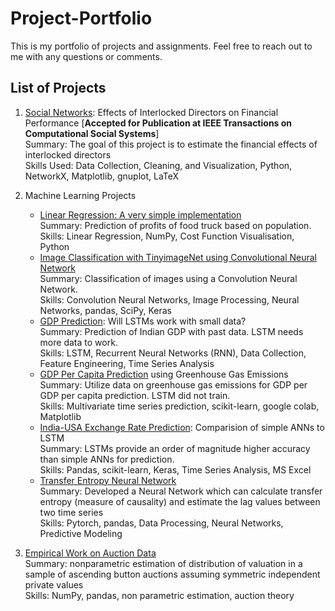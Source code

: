# Project-Portfolio
This is my portfolio of projects and assignments. Feel free to reach out to me with any questions or comments. 

## List of Projects
1. [Social Networks](https://github.com/10avinash/Project-Portfolio/tree/master/Social%20Networks): Effects of Interlocked Directors on Financial Performance [**Accepted for Publication at IEEE Transactions on Computational Social Systems**]  
Summary: The goal of this project is to estimate the financial effects of interlocked directors  
Skills Used: Data Collection, Cleaning, and Visualization, Python, NetworkX, Matplotlib, gnuplot, LaTeX

2. Machine Learning Projects
    * [Linear Regression: A very simple implementation](https://github.com/10avinash/Project-Portfolio/tree/master/Machine%20Learning/Simple%20Linear%20Regression)  
    Summary: Prediction of profits of food truck based on population.  
    Skills: Linear Regression, NumPy, Cost Function Visualisation, Python
    * [Image Classification with TinyimageNet using Convolutional Neural Network](https://github.com/10avinash/Project-Portfolio/tree/master/Machine%20Learning/CNN)  
    Summary: Classification of images using a Convolution Neural Network.  
    Skills: Convolution Neural Networks, Image Processing, Neural Networks, pandas, SciPy, Keras
    * [GDP Prediction](https://github.com/10avinash/Project-Portfolio/tree/master/Machine%20Learning/LSTM-SmallData): Will LSTMs work with small data?  
    Summary: Prediction of Indian GDP with past data. LSTM needs more data to work.    
    Skills: LSTM, Recurrent Neural Networks (RNN), Data Collection, Feature Engineering, Time Series Analysis  
    * [GDP Per Capita Prediction](https://github.com/10avinash/Project-Portfolio/tree/master/Machine%20Learning/GDP-Per-Capita) using Greenhouse Gas Emissions  
    Summary: Utilize data on greenhouse gas emissions for GDP per GDP per capita prediction. LSTM did not train.    
    Skills: Multivariate time series prediction, scikit-learn, google colab, Matplotlib
    * [India-USA Exchange Rate Prediction](https://github.com/10avinash/Project-Portfolio/tree/master/Machine%20Learning/Exchange_Rate_Prediction): Comparision of simple ANNs to LSTM    
    Summary: LSTMs provide an order of magnitude higher accuracy than simple ANNs for prediction.  
    Skills: Pandas, scikit-learn, Keras, Time Series Analysis, MS Excel         
    * [Transfer Entropy Neural Network](https://github.com/10avinash/Project-Portfolio/tree/master/Machine%20Learning/TENN)  
    Summary: Developed a Neural Network which can calculate transfer entropy (measure of causality) and estimate the lag values between two time series  
    Skills: Pytorch, pandas, Data Processing, Neural Networks, Predictive Modeling  
3.  [Empirical Work on Auction Data](https://github.com/10avinash/Project-Portfolio/tree/master/Auctions)  
Summary: nonparametric estimation of distribution of valuation in a sample of ascending button auctions assuming symmetric independent private values  
Skills: NumPy, pandas, non parametric estimation, auction theory  


 
